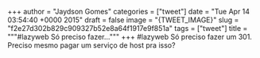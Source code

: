 
+++
author = "Jaydson Gomes"
categories = ["tweet"]
date = "Tue Apr 14 03:54:40 +0000 2015"
draft = false
image = "{TWEET_IMAGE}"
slug = "f2e27d302b829c909327b52e8a64f1917e9f851a"
tags = ["tweet"]
title = """#lazyweb Só preciso fazer..."""
+++
#lazyweb Só preciso fazer um 301. Preciso mesmo pagar um serviço de host pra isso?
